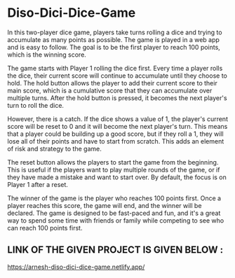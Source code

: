# Diso-Dici-Dice-Game


In this two-player dice game, players take turns rolling a dice and trying to accumulate as many points as possible. The game is played in a web app and is easy to follow. The goal is to be the first player to reach 100 points, which is the winning score.

The game starts with Player 1 rolling the dice first. Every time a player rolls the dice, their current score will continue to accumulate until they choose to hold. The hold button allows the player to add their current score to their main score, which is a cumulative score that they can accumulate over multiple turns. After the hold button is pressed, it becomes the next player's turn to roll the dice.

However, there is a catch. If the dice shows a value of 1, the player's current score will be reset to 0 and it will become the next player's turn. This means that a player could be building up a good score, but if they roll a 1, they will lose all of their points and have to start from scratch. This adds an element of risk and strategy to the game.

The reset button allows the players to start the game from the beginning. This is useful if the players want to play multiple rounds of the game, or if they have made a mistake and want to start over. By default, the focus is on Player 1 after a reset.

The winner of the game is the player who reaches 100 points first. Once a player reaches this score, the game will end, and the winner will be declared. The game is designed to be fast-paced and fun, and it's a great way to spend some time with friends or family while competing to see who can reach 100 points first.


## LINK OF THE GIVEN PROJECT IS GIVEN BELOW :
 
 https://arnesh-diso-dici-dice-game.netlify.app/
 
